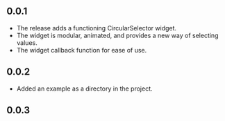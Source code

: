 ## 0.0.1

* The release adds a functioning CircularSelector widget.
* The widget is modular, animated, and provides a new way of selecting values.
* The widget callback function for ease of use.

## 0.0.2

* Added an example as a directory in the project.

## 0.0.3